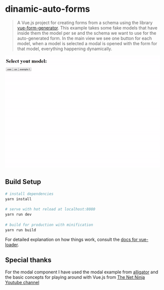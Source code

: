 # dinamic-auto-forms

> A Vue.js project for creating forms from a schema using the library [vue-form-generator](https://github.com/vue-generators/vue-form-generator/).
> This example takes some fake models that have inside them the model per se and
> the schema we want to use for the auto-generated form. In the main view we see
> one button for each model, when a model is selected a modal is opened with the form for that
> model, everything happening dynamically.

![Example video](/src/assets/auto-forms.gif?raw=true "Example video")

## Build Setup

```bash
# install dependencies
yarn install

# serve with hot reload at localhost:8080
yarn run dev

# build for production with minification
yarn run build
```

For detailed explanation on how things work, consult the [docs for vue-loader](http://vuejs.github.io/vue-loader).

## Special thanks

For the modal component I have used the modal example from [alligator](https://alligator.io/vuejs/vue-modal-component/)
and the basic concepts for playing around with Vue.js from [The Net Ninja Youtube channel](https://www.youtube.com/watch?v=5LYrN_cAJoA&list=PL4cUxeGkcC9gQcYgjhBoeQH7wiAyZNrYa)
